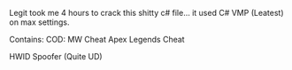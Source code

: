 Legit took me 4 hours to crack this shitty c# file... it used C# VMP (Leatest) on max settings.

Contains:
COD: MW Cheat
Apex Legends Cheat

HWID Spoofer (Quite UD)
